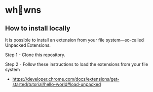 # wh👀wns

## How to install locally

It is possible to install an extension from your file system—so-called Unpacked Extensions.

Step 1 - Clone this repository.

Step 2 - Follow these instructions to load the extensions from your file system

* https://developer.chrome.com/docs/extensions/get-started/tutorial/hello-world#load-unpacked
